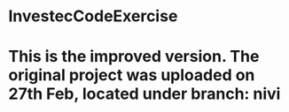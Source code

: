 # InvestecCodeExercise
# This is the improved version. The original project was uploaded on 27th Feb, located under branch: nivi
